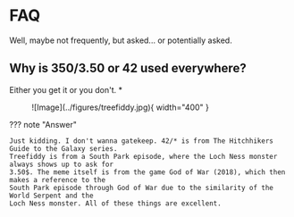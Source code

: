 # FAQ

Well, maybe not frequently, but asked... or potentially asked.

## Why is 350/3.50 or 42 used everywhere?

Either you get it or you don't. *

<figure markdown>
![Image](../figures/treefiddy.jpg){ width="400" }
</figure>

??? note "Answer"

    Just kidding. I don't wanna gatekeep. 42/* is from The Hitchhikers Guide to the Galaxy series.
    Treefiddy is from a South Park episode, where the Loch Ness monster always shows up to ask for
    3.50$. The meme itself is from the game God of War (2018), which then makes a reference to the
    South Park episode through God of War due to the similarity of the World Serpent and the
    Loch Ness monster. All of these things are excellent.

